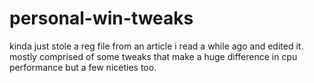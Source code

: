 # personal-win-tweaks
kinda just stole a reg file from an article i read a while ago and edited it.
mostly comprised of some tweaks that make a huge difference in cpu performance but a few niceties too.
